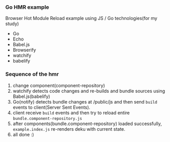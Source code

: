 ### Go HMR example
Browser Hot Module Reload example using JS / Go technologies(for my study)
- Go
- Echo
- Babel.js
- Browserify
 - watchify
 - babelify
 
### Sequence of the hmr
1. change component(component-repository)
2. watchify detects code changes and re-builds and bundle sources using Babel.js(babelify)
3. Go(notify) detects bundle changes at /public/js and then send `build` events to client(Server Sent Events).
4. client receive `build` events and then try to reload entire `bundle.component-repository.js`
5. after components(bundle.component-repository) loaded successfully, `example.index.js` re-renders deku with current state.
6. all done :)
